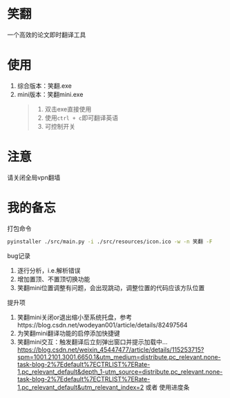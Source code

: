 # 笑翻
一个高效的论文即时翻译工具

# 使用
1. 综合版本：笑翻.exe
2. mini版本：笑翻mini.exe 
   > 1. 双击exe直接使用
   > 2. 使用`ctrl + c`即可翻译英语
   > 3. 可控制开关

# 注意
请关闭全局vpn翻墙

# 我的备忘
打包命令
```bash
pyinstaller ./src/main.py -i ./src/resources/icon.ico -w -n 笑翻 -F
```
bug记录
1. 逐行分析，i.e.解析错误
2. 增加置顶、不置顶切换功能
3. 笑翻mini位置调整有问题，会出现跳动，调整位置的代码应该方队位置

提升项
1. 笑翻mini关闭or退出缩小至系统托盘，参考https://blog.csdn.net/wodeyan001/article/details/82497564
2. 为笑翻mini翻译功能的启停添加快捷键
3. 笑翻mini交互：触发翻译后立刻弹出窗口并提示加载中... https://blog.csdn.net/weixin_45447477/article/details/115253715?spm=1001.2101.3001.6650.1&utm_medium=distribute.pc_relevant.none-task-blog-2%7Edefault%7ECTRLIST%7ERate-1.pc_relevant_default&depth_1-utm_source=distribute.pc_relevant.none-task-blog-2%7Edefault%7ECTRLIST%7ERate-1.pc_relevant_default&utm_relevant_index=2 或者 使用进度条
